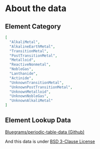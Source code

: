 # About the data

## Element Category

```json
[
  "AlkaliMetal",
  "AlkalineEarthMetal",
  "TransitionMetal",
  "PostTransitionMetal",
  "Metalloid",
  "ReactiveNonmetal",
  "NobleGas",
  "Lanthanide",
  "Actinide",
  "UnknownTransitionMetal",
  "UnknownPostTransitionMetal",
  "UnknownMetalloid",
  "UnknownNobleGas",
  "UnknownAlkaliMetal"
]
```

## Element Lookup Data

[Bluegrams/periodic-table-data (Github)](https://github.com/Bluegrams/periodic-table-data/blob/master/Periodica.Data/Data/ElementData.csv#L2)

And this data is under [BSD 3-Clause License](https://github.com/Bluegrams/periodic-table-data/blob/master/LICENSE)
